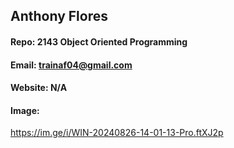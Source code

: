 ## Anthony Flores
#### Repo: 2143 Object Oriented Programming
#### Email: trainaf04@gmail.com
#### Website: N/A
#### Image: 
https://im.ge/i/WIN-20240826-14-01-13-Pro.ftXJ2p
